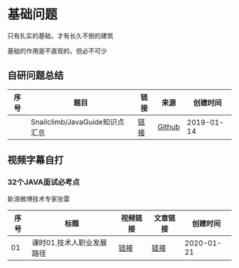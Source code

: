 # 基础问题

只有扎实的基础，才有长久不倒的建筑

基础的作用是不直观的，但必不可少

## 自研问题总结

|序号|题目|链接|来源|创建时间|
|--|--|--|--|--|
||Snailclimb/JavaGuide知识点汇总|[链接](Snailclimb_JavaGuide)|[Github](https://github.com/Snailclimb/JavaGuide)|2019-01-14|

## 视频字幕自打

### 32个JAVA面试必考点 

新浪微博技术专家张雷

|序号|标题|视频链接|文章链接|创建时间|
|--|--|--|--|--|
|01|课时01.技术人职业发展路径|[链接](https://tswork.peterpy.cn/plan/32个JAVA面试必考点/课时01.技术人职业发展路径.mp4)|[链接](32个JAVA面试必考点/课时01.技术人职业发展路径)|2020-01-21|
